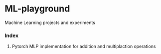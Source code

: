 # ML-playground
Machine Learning projects and experiments

### Index
1. Pytorch MLP implementation for addition and multiplaction operations


